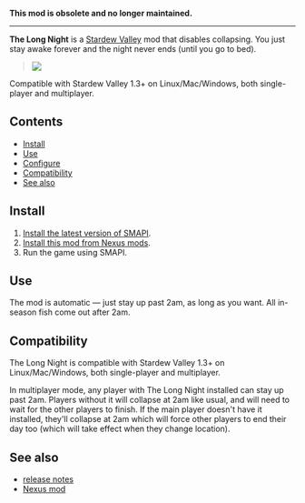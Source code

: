 **This mod is obsolete and no longer maintained.**

----

**The Long Night** is a [Stardew Valley](http://stardewvalley.net/) mod that disables collapsing.
You just stay awake forever and the night never ends (until you go to bed).

> ![](screenshots/clock.png)

Compatible with Stardew Valley 1.3+ on Linux/Mac/Windows, both single-player and multiplayer.

## Contents
* [Install](#install)
* [Use](#use)
* [Configure](#configure)
* [Compatibility](#Compatibility)
* [See also](#see-also)

## Install
1. [Install the latest version of SMAPI](https://smapi.io/).
2. [Install this mod from Nexus mods](http://www.nexusmods.com/stardewvalley/mods/1369).
3. Run the game using SMAPI.

## Use
The mod is automatic — just stay up past 2am, as long as you want. All in-season fish come out after
2am.

## Compatibility
The Long Night is compatible with Stardew Valley 1.3+ on Linux/Mac/Windows, both single-player and
multiplayer.

In multiplayer mode, any player with The Long Night installed can stay up past 2am. Players without
it will collapse at 2am like usual, and will need to wait for the other players to finish. If the
main player doesn't have it installed, they'll collapse at 2am which will force other players to
end their day too (which will take effect when they change location).

## See also
* [release notes](release-notes.md)
* [Nexus mod](http://www.nexusmods.com/stardewvalley/mods/1369)
